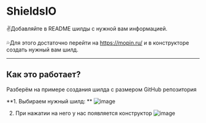 # ShieldsIO

:v:Добавляйте в README шилды с нужной вам информацией.

:sweat_drops:Для этого достаточно перейти на https://mopin.ru/ и в конструкторе создать нужный вам шилд.
_______________

## Как это работает? 

Разберём на примере создания шилда с размером GitHub репозитория

**1. Выбираем нужный шилд: **
![image](https://user-images.githubusercontent.com/60391056/151194525-e104de30-e9ec-4f00-8a47-66f74f2e579d.png)

2. При нажатии на него у нас появляется конструктор 
![image](https://user-images.githubusercontent.com/60391056/151198295-710ba546-2ca1-45e0-9a4e-f15fda68036f.png)

